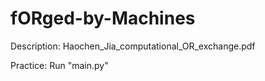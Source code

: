 # fORged-by-Machines
Description: Haochen_Jia_computational_OR_exchange.pdf

Practice: Run "main.py"


